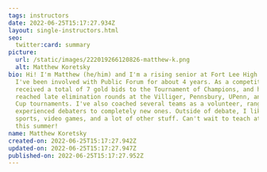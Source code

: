 ```yaml
---
tags: instructors
date: 2022-06-25T15:17:27.934Z
layout: single-instructors.html
seo:
  twitter:card: summary
picture:
  url: /static/images/222019266120826-matthew-k.png
  alt: Matthew Koretsky
bio: Hi! I'm Matthew (he/him) and I'm a rising senior at Fort Lee High School.
  I've been involved with Public Forum for about 4 years. As a competitor, I've
  received a total of 7 gold bids to the Tournament of Champions, and have
  reached late elimination rounds at the Villiger, Pennsbury, UPenn, and Milo
  Cup tournaments. I've also coached several teams as a volunteer, ranging from
  experienced debaters to completely new ones. Outside of debate, I like music,
  sports, video games, and a lot of other stuff. Can't wait to teach at Nova
  this summer!
name: Matthew Koretsky
created-on: 2022-06-25T15:17:27.942Z
updated-on: 2022-06-25T15:17:27.947Z
published-on: 2022-06-25T15:17:27.952Z
---
```

